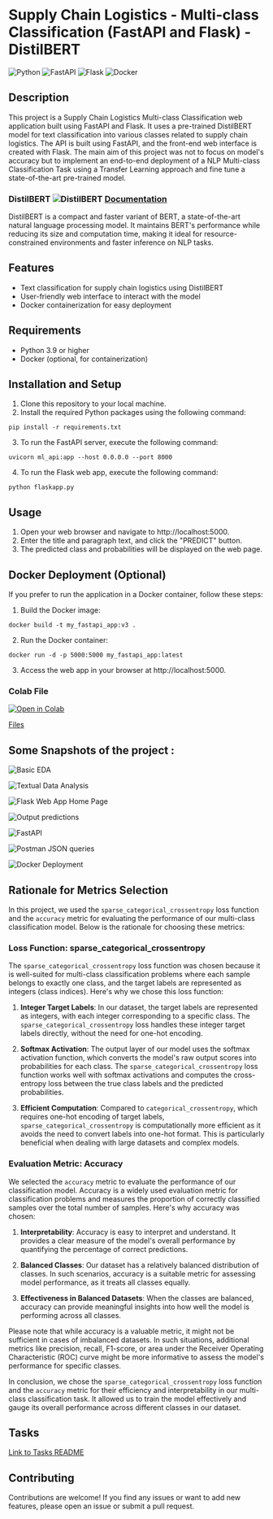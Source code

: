 # Supply Chain Logistics -  Multi-class Classification (FastAPI and Flask) - DistilBERT

![Python](https://img.shields.io/badge/python-3.9-blue.svg)
![FastAPI](https://img.shields.io/badge/FastAPI-0.68.1-green.svg)
![Flask](https://img.shields.io/badge/Flask-2.0.1-yellow.svg)
![Docker](https://img.shields.io/badge/Docker-v2.x-blue.svg)

## Description
This project is a Supply Chain Logistics Multi-class Classification web application built using FastAPI and Flask. It uses a pre-trained DistilBERT model for text classification into various classes related to supply chain logistics. The API is built using FastAPI, and the front-end web interface is created with Flask. The main aim of this project was not to focus on model's accuracy but to implement an end-to-end deployment of a NLP Multi-class Classification Task using a Transfer Learning approach and fine tune a state-of-the-art pre-trained model.

### DistilBERT  ![DistilBERT](https://img.shields.io/badge/DistilBERT-Compact%20%26%20Faster-yellow.svg)      [Documentation](https://huggingface.co/docs/transformers/model_doc/distilbert)

DistilBERT is a compact and faster variant of BERT, a state-of-the-art natural language processing model. It maintains BERT's performance while reducing its size and computation time, making it ideal for resource-constrained environments and faster inference on NLP tasks.

## Features
- Text classification for supply chain logistics using DistilBERT
- User-friendly web interface to interact with the model
- Docker containerization for easy deployment

## Requirements
- Python 3.9 or higher
- Docker (optional, for containerization)

## Installation and Setup
1. Clone this repository to your local machine.
2. Install the required Python packages using the following command:

```
pip install -r requirements.txt
```

3. To run the FastAPI server, execute the following command:
```
uvicorn ml_api:app --host 0.0.0.0 --port 8000
```

4. To run the Flask web app, execute the following command:
```
python flaskapp.py
```


 ## Usage
1. Open your web browser and navigate to http://localhost:5000.
2. Enter the title and paragraph text, and click the "PREDICT" button.
3. The predicted class and probabilities will be displayed on the web page.

## Docker Deployment (Optional)

If you prefer to run the application in a Docker container, follow these steps:

1. Build the Docker image:

```
docker build -t my_fastapi_app:v3 .
```

2. Run the Docker container:

```
docker run -d -p 5000:5000 my_fastapi_app:latest
```

3. Access the web app in your browser at http://localhost:5000.

### Colab File

[![Open in Colab](https://colab.research.google.com/assets/colab-badge.svg)](https://colab.research.google.com/drive/1NPVSyA0qf4P0-bhdyVUeTsD8B2v58VS1?usp=sharing)

[Files](https://drive.google.com/drive/folders/1wa3O1ZiLrnzPnieJBZcfeiZ6pEOxfKWz?usp=sharing)

## Some Snapshots of the project : 

![Basic EDA](https://github.com/RushikeshKothawade07/supply-chain-project/blob/main/screenshots/eda.png)

![Textual Data Analysis](https://github.com/RushikeshKothawade07/supply-chain-project/blob/main/screenshots/eda-words.png)

![Flask Web App Home Page](https://github.com/RushikeshKothawade07/supply-chain-project/blob/main/screenshots/home-input.jpg)

![Output predictions](https://github.com/RushikeshKothawade07/supply-chain-project/blob/main/screenshots/output.jpg)

![FastAPI](https://github.com/RushikeshKothawade07/supply-chain-project/blob/main/screenshots/fastapi.jpg)

![Postman JSON queries](https://github.com/RushikeshKothawade07/supply-chain-project/blob/main/screenshots/postman-json.jpg)

![Docker Deployment](https://github.com/RushikeshKothawade07/supply-chain-project/blob/main/screenshots/docker.jpg)


## Rationale for Metrics Selection

In this project, we used the `sparse_categorical_crossentropy` loss function and the `accuracy` metric for evaluating the performance of our multi-class classification model. Below is the rationale for choosing these metrics:

### Loss Function: sparse_categorical_crossentropy

The `sparse_categorical_crossentropy` loss function was chosen because it is well-suited for multi-class classification problems where each sample belongs to exactly one class, and the target labels are represented as integers (class indices). Here's why we chose this loss function:

1. **Integer Target Labels**: In our dataset, the target labels are represented as integers, with each integer corresponding to a specific class. The `sparse_categorical_crossentropy` loss handles these integer target labels directly, without the need for one-hot encoding.

2. **Softmax Activation**: The output layer of our model uses the softmax activation function, which converts the model's raw output scores into probabilities for each class. The `sparse_categorical_crossentropy` loss function works well with softmax activations and computes the cross-entropy loss between the true class labels and the predicted probabilities.

3. **Efficient Computation**: Compared to `categorical_crossentropy`, which requires one-hot encoding of target labels, `sparse_categorical_crossentropy` is computationally more efficient as it avoids the need to convert labels into one-hot format. This is particularly beneficial when dealing with large datasets and complex models.

### Evaluation Metric: Accuracy

We selected the `accuracy` metric to evaluate the performance of our classification model. Accuracy is a widely used evaluation metric for classification problems and measures the proportion of correctly classified samples over the total number of samples. Here's why accuracy was chosen:

1. **Interpretability**: Accuracy is easy to interpret and understand. It provides a clear measure of the model's overall performance by quantifying the percentage of correct predictions.

2. **Balanced Classes**: Our dataset has a relatively balanced distribution of classes. In such scenarios, accuracy is a suitable metric for assessing model performance, as it treats all classes equally.

3. **Effectiveness in Balanced Datasets**: When the classes are balanced, accuracy can provide meaningful insights into how well the model is performing across all classes.

Please note that while accuracy is a valuable metric, it might not be sufficient in cases of imbalanced datasets. In such situations, additional metrics like precision, recall, F1-score, or area under the Receiver Operating Characteristic (ROC) curve might be more informative to assess the model's performance for specific classes.

In conclusion, we chose the `sparse_categorical_crossentropy` loss function and the `accuracy` metric for their efficiency and interpretability in our multi-class classification task. It allowed us to train the model effectively and gauge its overall performance across different classes in our dataset.


## Tasks 
[Link to Tasks README](https://github.com/RushikeshKothawade07/supply-chain-project/blob/main/Tasks/README.md)


## Contributing 

Contributions are welcome! If you find any issues or want to add new features, please open an issue or submit a pull request.



